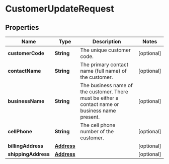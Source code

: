 

# CustomerUpdateRequest


## Properties

| Name | Type | Description | Notes |
|------------ | ------------- | ------------- | -------------|
|**customerCode** | **String** | The unique customer code. |  [optional] |
|**contactName** | **String** | The primary contact name (full name) of the customer. |  [optional] |
|**businessName** | **String** | The business name of the customer. There must be either a contact name or business name present. |  [optional] |
|**cellPhone** | **String** | The cell phone number of the customer. |  [optional] |
|**billingAddress** | [**Address**](Address.md) |  |  [optional] |
|**shippingAddress** | [**Address**](Address.md) |  |  [optional] |



